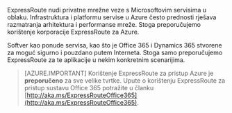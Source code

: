 ExpressRoute nudi privatne mrežne veze s Microsoftovim servisima u oblaku. Infrastruktura i platformu servise u Azure često prednosti rješava razmatranja arhitektura i performanse mreže. Stoga preporučujemo korištenje korporacije ExpressRoute za Azure.

Softver kao ponude servisa, kao što je Office 365 i Dynamics 365 stvorene za moguć sigurno i pouzdano putem Interneta.  Stoga samo preporučujemo ExpressRoute za te aplikacije u nekim konkretnim scenarijima.

> [AZURE.IMPORTANT]
> Korištenje ExpressRoute za pristup Azure je **preporučeno** za sve velike tvrtke. Upute o korištenju ExpressRoute za pristup sustavu Office 365 potražite u članku [http://aka.ms/ExpressRouteOffice365](http://aka.ms/ExpressRouteOffice365).